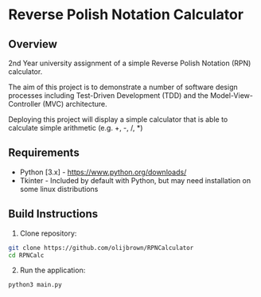 # Reverse Polish Notation Calculator

## Overview

2nd Year university assignment of a simple Reverse Polish Notation (RPN) calculator.

The aim of this project is to demonstrate a number of software design processes including Test-Driven Development (TDD) and the Model-View-Controller (MVC) architecture.

Deploying this project will display a simple calculator that is able to calculate simple arithmetic (e.g. +, -, /, *) 

## Requirements

- Python [3.x] - https://www.python.org/downloads/
- Tkinter - Included by default with Python, but may need installation on some linux distributions

## Build Instructions

1. Clone repository:
```bash
git clone https://github.com/olijbrown/RPNCalculator
cd RPNCalc
```

2. Run the application:
```bash
python3 main.py
```
